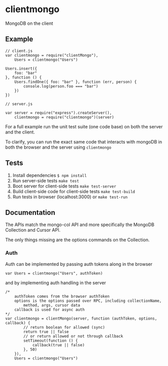 # clientmongo

MongoDB on the client

## Example

    // client.js
    var clientmongo = require("clientMongo"),
        Users = clientmongo("Users")

    Users.insert({
        foo: "bar"
    }, function () {
        Users.findOne({ foo: "bar" }, function (err, person) {
            console.log(person.foo === "bar")
        })
    })

    // server.js

    var server = require("express").createServer(),
        clientmongo = require("clientmongo")(server)

For a full example run the unit test suite (one code base) on both the server and the client.

To clarify, you can run the exact same code that interacts with mongoDB in both the browser and the server using `clientmongo`

## Tests

 1. Install dependencies `$ npm install`
 2. Run server-side tests `make test`
 3. Boot server for client-side tests `make test-server`
 4. Build client-side code for client-side tests `make test-build`
 5. Run tests in browser (localhost:3000) or `make test-run`

## Documentation

The APIs match the mongo-col API and more specifically the MongoDB Collection and Cursor API.

The only things missing are the options commands on the Collection.

### Auth

Auth can be implemented by passing auth tokens along in the browser

`var Users = clientmongo("Users", authToken)`

and by implementing auth handling in the server

    /*
        authToken comes from the browser authToken
        options is the options passed over RPC, including collectionName,
            method, args, cursor data
        callback is used for async auth
    */
    var clientmongo = clientMongo(server, function (authToken, options, callback) {
            // return boolean for allowed (sync)
            return true || false
            // or return allowed or not through callback
            setTimeout(function () {
                callback(true || false)
            }, 50)
        }),
        Users = clientmongo("Users")